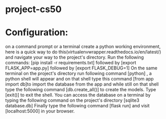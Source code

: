 # project-cs50
# Configuration:
on a command prompt or a terminal create a python working environment, here is a quick way to do this(virtualenvwrapper.readthedocs.io/en/latest/) and navigate your way 
			   to the project's directory.
			   Run the following commands: [pip install -r requirements.txt] followed by [export FLASK_APP=app.py] followed by [export FLASK_DEBUG=1]
			   On the same terminal on the project's directory run following command [python] , a python shell will appear and on that shell type this command [from app import db]to import the database from the app and while still on that shell type the following command [db.create_all()] to create the models. 
			   Type [exit()] to exit the shell.
			   You can access the database on a terminal by typing the following command on the project's directory [sqlite3 database.db]
			   Finally type the following command [flask run] and visit [localhost:5000] in your browser.
